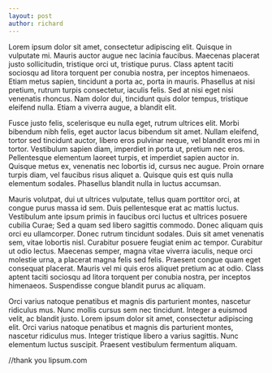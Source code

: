 ```yaml
---
layout: post
author: richard
---
```


Lorem ipsum dolor sit amet, consectetur adipiscing elit. Quisque in vulputate mi. Mauris auctor augue nec lacinia faucibus. Maecenas placerat justo sollicitudin, tristique orci ut, tristique purus. Class aptent taciti sociosqu ad litora torquent per conubia nostra, per inceptos himenaeos. Etiam metus sapien, tincidunt a porta ac, porta in mauris. Phasellus at nisi pretium, rutrum turpis consectetur, iaculis felis. Sed at nisi eget nisi venenatis rhoncus. Nam dolor dui, tincidunt quis dolor tempus, tristique eleifend nulla. Etiam a viverra augue, a blandit elit.

Fusce justo felis, scelerisque eu nulla eget, rutrum ultrices elit. Morbi bibendum nibh felis, eget auctor lacus bibendum sit amet. Nullam eleifend, tortor sed tincidunt auctor, libero eros pulvinar neque, vel blandit eros mi in tortor. Vestibulum sapien diam, imperdiet in porta ut, pretium nec eros. Pellentesque elementum laoreet turpis, et imperdiet sapien auctor in. Quisque metus ex, venenatis nec lobortis id, cursus nec augue. Proin ornare turpis diam, vel faucibus risus aliquet a. Quisque quis est quis nulla elementum sodales. Phasellus blandit nulla in luctus accumsan.

Mauris volutpat, dui ut ultrices vulputate, tellus quam porttitor orci, at congue purus massa id sem. Duis pellentesque erat ac mattis luctus. Vestibulum ante ipsum primis in faucibus orci luctus et ultrices posuere cubilia Curae; Sed a quam sed libero sagittis commodo. Donec aliquam quis orci eu ullamcorper. Donec rutrum tincidunt sodales. Duis sit amet venenatis sem, vitae lobortis nisl. Curabitur posuere feugiat enim ac tempor. Curabitur ut odio lectus. Maecenas semper, magna vitae viverra iaculis, neque orci molestie urna, a placerat magna felis sed felis. Praesent congue quam eget consequat placerat. Mauris vel mi quis eros aliquet pretium ac at odio. Class aptent taciti sociosqu ad litora torquent per conubia nostra, per inceptos himenaeos. Suspendisse congue blandit purus ac aliquam.

Orci varius natoque penatibus et magnis dis parturient montes, nascetur ridiculus mus. Nunc mollis cursus sem nec tincidunt. Integer a euismod velit, ac blandit justo. Lorem ipsum dolor sit amet, consectetur adipiscing elit. Orci varius natoque penatibus et magnis dis parturient montes, nascetur ridiculus mus. Integer tristique libero a varius sagittis. Nunc elementum luctus suscipit. Praesent vestibulum fermentum aliquam.


//thank you lipsum.com
